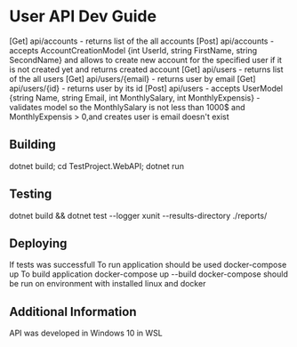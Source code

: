 # User API Dev Guide
[Get]	api/accounts - returns list of the all accounts
[Post]	api/accounts - accepts AccountCreationModel {int UserId,
													  string FirstName, 
													  string SecondName} 
						and allows to create new account for the 
						specified user if it is not created yet and returns created account
[Get]	api/users - returns list of the all users
[Get]	api/users/{email} - returns user by email
[Get]	api/users/{id} - returns user by its id
[Post]	api/users - accepts UserModel	{string Name,
										 string Email,
										 int MonthlySalary,
										 int MonthlyExpensis}  - validates model so the MonthlySalary is not less than 1000$
																and MonthlyExpensis > 0,and creates user is email doesn't exist
## Building
dotnet build;
cd TestProject.WebAPI;
dotnet run

## Testing
dotnet build && dotnet test --logger xunit --results-directory ./reports/

## Deploying
If tests was successfull 
To run application should be used docker-compose up 
To build application docker-compose up --build
docker-compose should be run on environment with installed linux and docker

## Additional Information
API was developed in Windows 10 in WSL